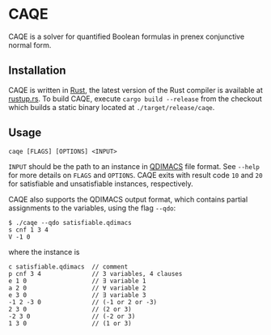 # CAQE

CAQE is a solver for quantified Boolean formulas in prenex conjunctive normal form.

## Installation

CAQE is written in [Rust](https://www.rust-lang.org/), the latest version of the Rust compiler is available at [rustup.rs](http://rustup.rs).
To build CAQE, execute `cargo build --release` from the checkout which builds a static binary located at `./target/release/caqe`.

## Usage

	caqe [FLAGS] [OPTIONS] <INPUT>

`INPUT` should be the path to an instance in [QDIMACS](http://www.qbflib.org/qdimacs.html) file format.
See `--help` for more details on `FLAGS` and `OPTIONS`.
CAQE exits with result code `10` and `20` for satisfiable and unsatisfiable instances, respectively.



CAQE also supports the QDIMACS output format, which contains partial assignments to the variables, using the flag `--qdo`:

```
$ ./caqe --qdo satisfiable.qdimacs
s cnf 1 3 4
V -1 0
```

where the instance is

```
c satisfiable.qdimacs  // comment
p cnf 3 4              // 3 variables, 4 clauses
e 1 0                  // ∃ variable 1
a 2 0                  // ∀ variable 2
e 3 0                  // ∃ variable 3
-1 2 -3 0              // (-1 or 2 or -3)
2 3 0                  // (2 or 3)
-2 3 0                 // (-2 or 3)
1 3 0                  // (1 or 3)
```